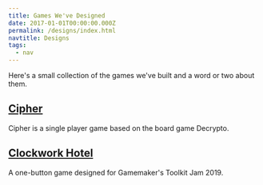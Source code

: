 ```yaml
---
title: Games We've Designed
date: 2017-01-01T00:00:00.000Z
permalink: /designs/index.html
navtitle: Designs
tags:
  - nav
---
```

Here's a small collection of the games we've built and a word or two about them.

## [Cipher](http://cipher.playthistonight.com)

Cipher is a single player game based on the board game Decrypto.

## [Clockwork Hotel](https://plantwaffle.itch.io/clockwork-hotel)

A one-button game designed for Gamemaker's Toolkit Jam 2019.
